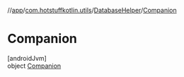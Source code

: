 //[app](../../../../index.md)/[com.hotstuffkotlin.utils](../../index.md)/[DatabaseHelper](../index.md)/[Companion](index.md)

# Companion

[androidJvm]\
object [Companion](index.md)
